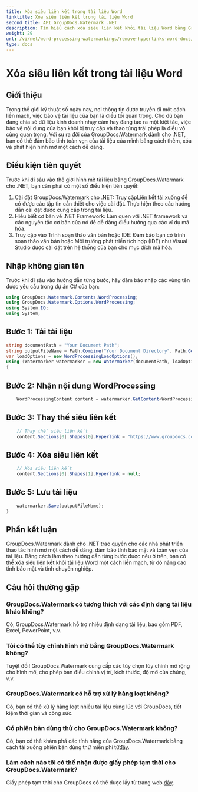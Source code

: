 ```yaml
---
title: Xóa siêu liên kết trong tài liệu Word
linktitle: Xóa siêu liên kết trong tài liệu Word
second_title: API GroupDocs.Watermark .NET
description: Tìm hiểu cách xóa siêu liên kết khỏi tài liệu Word bằng GroupDocs.Watermark cho .NET. Tăng cường bảo mật tài liệu một cách dễ dàng.
weight: 29
url: /vi/net/word-processing-watermarkings/remove-hyperlinks-word-docs/
type: docs
---
```

# Xóa siêu liên kết trong tài liệu Word

## Giới thiệu
Trong thế giới kỹ thuật số ngày nay, nơi thông tin được truyền đi một cách liền mạch, việc bảo vệ tài liệu của bạn là điều tối quan trọng. Cho dù bạn đang chia sẻ dữ liệu kinh doanh nhạy cảm hay đang tạo ra một kiệt tác, việc bảo vệ nội dung của bạn khỏi bị truy cập và thao túng trái phép là điều vô cùng quan trọng. Với sự ra đời của GroupDocs.Watermark dành cho .NET, bạn có thể đảm bảo tính toàn vẹn của tài liệu của mình bằng cách thêm, xóa và phát hiện hình mờ một cách dễ dàng.
## Điều kiện tiên quyết
Trước khi đi sâu vào thế giới hình mờ tài liệu bằng GroupDocs.Watermark cho .NET, bạn cần phải có một số điều kiện tiên quyết:
1.  Cài đặt GroupDocs.Watermark cho .NET: Truy cập[Liên kết tải xuống](https://releases.groupdocs.com/Watermark/net/) để có được các tập tin cần thiết cho việc cài đặt. Thực hiện theo các hướng dẫn cài đặt được cung cấp trong tài liệu.
2. Hiểu biết cơ bản về .NET Framework: Làm quen với .NET framework và các nguyên tắc cơ bản của nó để dễ dàng điều hướng qua các ví dụ mã hóa.
3. Truy cập vào Trình soạn thảo văn bản hoặc IDE: Đảm bảo bạn có trình soạn thảo văn bản hoặc Môi trường phát triển tích hợp (IDE) như Visual Studio được cài đặt trên hệ thống của bạn cho mục đích mã hóa.

## Nhập không gian tên
Trước khi đi sâu vào hướng dẫn từng bước, hãy đảm bảo nhập các vùng tên được yêu cầu trong dự án C# của bạn:
```csharp
using GroupDocs.Watermark.Contents.WordProcessing;
using GroupDocs.Watermark.Options.WordProcessing;
using System.IO;
using System;
```
## Bước 1: Tải tài liệu
```csharp
string documentPath = "Your Document Path";
string outputFileName = Path.Combine("Your Document Directory", Path.GetFileName(documentPath));
var loadOptions = new WordProcessingLoadOptions();
using (Watermarker watermarker = new Watermarker(documentPath, loadOptions))
{
```
## Bước 2: Nhận nội dung WordProcessing
```csharp
    WordProcessingContent content = watermarker.GetContent<WordProcessingContent>();
```
## Bước 3: Thay thế siêu liên kết
```csharp
    // Thay thế siêu liên kết
    content.Sections[0].Shapes[0].Hyperlink = "https://www.groupdocs.com/”;
```
## Bước 4: Xóa siêu liên kết
```csharp
    // Xóa siêu liên kết
    content.Sections[0].Shapes[1].Hyperlink = null;
```
## Bước 5: Lưu tài liệu
```csharp
    watermarker.Save(outputFileName);
}
```

## Phần kết luận
GroupDocs.Watermark dành cho .NET trao quyền cho các nhà phát triển thao tác hình mờ một cách dễ dàng, đảm bảo tính bảo mật và toàn vẹn của tài liệu. Bằng cách làm theo hướng dẫn từng bước được nêu ở trên, bạn có thể xóa siêu liên kết khỏi tài liệu Word một cách liền mạch, từ đó nâng cao tính bảo mật và tính chuyên nghiệp.
## Câu hỏi thường gặp
### GroupDocs.Watermark có tương thích với các định dạng tài liệu khác không?
Có, GroupDocs.Watermark hỗ trợ nhiều định dạng tài liệu, bao gồm PDF, Excel, PowerPoint, v.v.
### Tôi có thể tùy chỉnh hình mờ bằng GroupDocs.Watermark không?
Tuyệt đối! GroupDocs.Watermark cung cấp các tùy chọn tùy chỉnh mở rộng cho hình mờ, cho phép bạn điều chỉnh vị trí, kích thước, độ mờ của chúng, v.v.
### GroupDocs.Watermark có hỗ trợ xử lý hàng loạt không?
Có, bạn có thể xử lý hàng loạt nhiều tài liệu cùng lúc với GroupDocs, tiết kiệm thời gian và công sức.
### Có phiên bản dùng thử cho GroupDocs.Watermark không?
 Có, bạn có thể khám phá các tính năng của GroupDocs.Watermark bằng cách tải xuống phiên bản dùng thử miễn phí từ[đây](https://releases.groupdocs.com/).
### Làm cách nào tôi có thể nhận được giấy phép tạm thời cho GroupDocs.Watermark?
 Giấy phép tạm thời cho GroupDocs có thể được lấy từ trang web.[đây](https://purchase.groupdocs.com/temporary-license/).